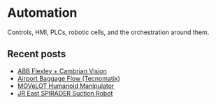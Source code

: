# Automation

Controls, HMI, PLCs, robotic cells, and the orchestration around them.

## Recent posts
- [ABB Flexley + Cambrian Vision](abb-flexley-cambrian.md)
- [Airport Baggage Flow (Tecnomatix)](airport-baggage-tecnomatix.md)
- [MOVeLOT Humanoid Manipulator](movelot.md)
- [JR East SPIRADER Suction Robot](spirader.md)
